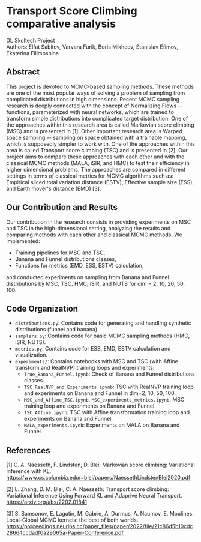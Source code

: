 # Transport Score Climbing comparative analysis 
DL Skoltech Project
\
Authors: Elfat Sabitov, Varvara Furik, Boris Mikheev, Stanislav Efimov, Ekaterina Filimoshina

## Abstract
This project is devoted to MCMC-based sampling methods. These methods are one of the most popular ways of solving a problem of sampling from complicated distributions in high dimensions. Recent MCMC sampling research is deeply connected with the concept of Normalizing Flows -- functions, parameterized with neural networks, which are trained to transform simple distributions into complicated target distribution. One of the approaches within this research area is called Markovian score climbing (MSC) and is presented in [1]. Other important research area is Warped space sampling -- sampling on space obtained with a trainable mapping, which is supposedly simpler to work with. One of the approaches within this area is called Transport score climbing (TSC) and is presented in [2]. Our project aims to compare these approaches with each other and with the classical MCMC methods (MALA, iSIR, and HMC) to test their efficiency in higher dimensional problems. The approaches are compared in different settings in terms of classical metrics for MCMC algorithms such as: Empirical sliced total variation distance (ESTV), Effective sample size (ESS), and Earth mover's distance (EMD) [3]. 

## Our Contribution and Results
Our contribution in the research consists in providing experiments on MSC and TSC in the high-dimensional setting, analyzing the results and comparing methods with each other and classical MCMC methods. 
We implemented:
* Training pipelines for MSC and TSC,
* Banana and Funnel distributions classes,
* Functions for metrics (EMD, ESS, ESTV) calculation,

and conducted experiments on sampling from Banana and Funnel distributions by MSC, TSC, HMC, iSIR, and NUTS for dim = 2, 10, 20, 50, 100.



## Code Organization
* `distributions.py`: Contains code for generating and handling synthetic distributions (funnel and banana).
* `samplers.py`: Contains code for basic MCMC sampling methods (HMC, iSIR, NUTS).
* `metrics.py`: Contains code for ESS, EMD, ESTV calculation and visualization.
* `experiments/`: Contains notebooks with MSC and TSC (with Affine transform and RealNVP) training loops and experiments:
  * `True_Banana_Funnel.ipynb`: Check of Banana and Funnel distributions classes.
  * `TSC_RealNVP_and_Experiments.ipynb`: TSC with RealNVP training loop and experiments on Banana and Funnel in dim=2, 10, 50, 100.
  * `MSC_and_Affine_TSC.ipynb`, `MSC_experiments_metrics.ipynb`: MSC training loop and experiments on Banana and Funnel.
  * `TSC_Affine.ipynb`: TSC with Affine transformation training loop and experiments on Banana and Funnel.
  * `MALA_experiments.ipynb`: Experiments on MALA on Banana and Funnel.
 


## References

[1] C. A. Naesseth, F. Lindsten, D. Blei: Markovian score climbing: Variational Inference with KL. https://www.cs.columbia.edu/~blei/papers/NaessethLindstenBlei2020.pdf

[2] L. Zhang, D. M. Blei, C. A. Naesseth: Transport score climbing: Variational Inference Using Forward KL and Adaprive Neural Transport. https://arxiv.org/abs/2202.01841

[3] S. Samsonov, E. Lagutin, M. Gabrie, A. Durmus, A. Naumov, E. Moulines: Local-Global MCMC kernels: the best of both worlds. https://proceedings.neurips.cc/paper_files/paper/2022/file/21c86d5b10cdc28664ccdadf0a29065a-Paper-Conference.pdf



